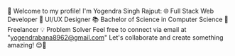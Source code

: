 
👋 Welcome to my profile! I'm Yogendra Singh Rajput:
🌐 Full Stack Web Developer
🎨 UI/UX Designer
📚 Bachelor of Science in Computer Science
💼 Freelancer
💡 Problem Solver
Feel free to connect via email at "yogendrabana8962@gmail.com"
Let's collaborate and create something amazing! 😊🚀
